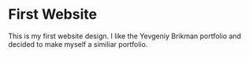 # First Website
This is my first website design. I like the Yevgeniy Brikman portfolio and decided to make myself a similiar portfolio.
